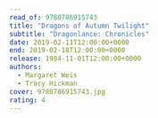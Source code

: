 ```yaml
---
read_of: 9780786915743
title: "Dragons of Autumn Twilight"
subtitle: "Dragonlance: Chronicles"
date: 2019-02-11T12:00:00+0000
end: 2019-02-18T12:00:00+0000
release: 1984-11-01T12:00:00+0000
authors:
  - Margaret Weis
  - Tracy Hickman
cover: 9780786915743.jpg
rating: 4
---
```

